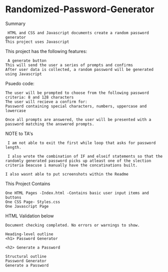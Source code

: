 # Randomized-Password-Generator

Summary

  	 HTML and CSS and Javascript documents create a random password generator
   	This project uses Javascript

This project has the following features:

  	 A generate button
   	This will send the user a series of prompts and confirms
   	After user data is collected, a random password will be generated using Javascript
   
Psuedo code:


   	The user will be prompted to choose from the following password criteria: 8 and 128 characters
   	The user will recieve a confirm for:
   	Password containing special characters, numbers, uppercase and lowercase  
             
   	Once all prompts are answered, the user will be presented with a password matching the answered prompts. 
    
    
   NOTE to TA's
      
  	 I am not able to exit the first while loop that asks for password length.
   
  	 I also wrote the combination of IF and elseif statements so that the randomly generated password picks up atleast one of the slection criteria beacuse i manually have the concatinations built.
   
   	I also wasnt able to put screenshots within the Readme 
      




This Project Contains

   	One HTML Pages -Index.html -Contains basic user input items and buttons 
   	One CSS Page- Styles.css
   	One Javascript Page
   
   
   HTML Validation below
   
   	Document checking completed. No errors or warnings to show.

	Heading-level outline
	<h1> Password Generator

	<h2> Generate a Password

	Structural outline
	Password Generator
	Generate a Password
   
   
   

